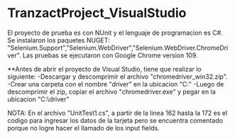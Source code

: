 # TranzactProject_VisualStudio

El proyecto de prueba es con NUnit y el lenguaje de programacion es C#. Se instalaron los paquetes NUGET: "Selenium.Support","Selenium.WebDriver","Selenium.WebDriver.ChromeDriver".
Las pruebas se ejecutaron con Google Chrome version 109.

**Antes de abrir el proyecto de Visual Studio, tiene que realizar lo siguiente:
-Descargar y descomprimir el archivo "chromedriver_win32.zip".
-Crear una carpeta con el nombre "driver" en la ubicacion "C:\"
-Luego de descomprimir el zip, copiar el archivo "chromedriver.exe" y pegar en la ubicacion "C:\driver"

NOTA: En el archivo "UnitTest1.cs", a partir de la linea 162 hasta la 172 es el codigo para ingresar los datos de la tarjeta pero se encuentra comentado porque no logre hacer el llamado de los input fields.

